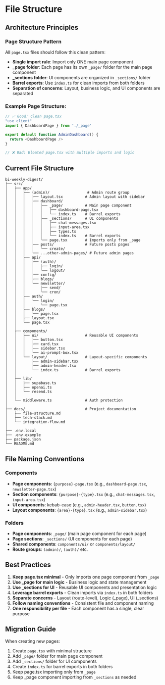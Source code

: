 # File Structure

## Architecture Principles

### Page Structure Pattern
All `page.tsx` files should follow this clean pattern:
- **Single import rule**: Import only ONE main page component
- **_page folder**: Each page has its own `_page/` folder for the main page component
- **_sections folder**: UI components are organized in `_sections/` folder
- **Barrel exports**: Use `index.ts` for clean imports from both folders
- **Separation of concerns**: Layout, business logic, and UI components are separated

### Example Page Structure:
```typescript
// ✅ Good: Clean page.tsx
"use client"
import { DashboardPage } from './_page'

export default function AdminDashboard() {
  return <DashboardPage />
}

// ❌ Bad: Bloated page.tsx with multiple imports and logic
```

## Current File Structure

```
bi-weekly-digest/
├── src/
│   ├── app/
│   │   ├── (admin)/                 # Admin route group
│   │   │   ├── layout.tsx          # Admin layout with sidebar
│   │   │   ├── dashboard/
│   │   │   │   ├── _page/          # Main page component
│   │   │   │   │   ├── dashboard-page.tsx
│   │   │   │   │   └── index.ts    # Barrel exports
│   │   │   │   ├── _sections/      # UI components
│   │   │   │   │   ├── chat-messages.tsx
│   │   │   │   │   ├── input-area.tsx
│   │   │   │   │   ├── types.ts
│   │   │   │   │   └── index.ts    # Barrel exports
│   │   │   │   └── page.tsx        # Imports only from _page
│   │   │   ├── posts/              # Future posts pages
│   │   │   │   └── create/
│   │   │   └── ...other-admin-pages/ # Future admin pages
│   │   ├── api/
│   │   │   ├── (auth)/
│   │   │   │   ├── login/
│   │   │   │   └── logout/
│   │   │   ├── config/
│   │   │   ├── blogs/
│   │   │   └── newsletter/
│   │   │       ├── send/
│   │   │       └── cron/
│   │   ├── auth/
│   │   │   └── login/
│   │   │       └── page.tsx
│   │   ├── blogs/
│   │   │   └── page.tsx
│   │   ├── layout.tsx
│   │   └── page.tsx
│   │
│   ├── components/
│   │   ├── ui/                     # Reusable UI components
│   │   │   ├── button.tsx
│   │   │   ├── card.tsx
│   │   │   ├── sidebar.tsx
│   │   │   └── ai-prompt-box.tsx
│   │   └── layout/                 # Layout-specific components
│   │       ├── admin-sidebar.tsx
│   │       ├── admin-header.tsx
│   │       └── index.ts            # Barrel exports
│   │
│   ├── lib/
│   │   ├── supabase.ts
│   │   ├── openai.ts
│   │   └── resend.ts
│   │
│   └── middleware.ts               # Auth protection
│
├── docs/                           # Project documentation
│   ├── file-structure.md
│   ├── tech-stack.md
│   └── integration-flow.md
│
├── .env.local
├── .env.example
├── package.json
└── README.md
```

## File Naming Conventions

### Components
- **Page components**: `{purpose}-page.tsx` (e.g., `dashboard-page.tsx`, `newsletter-page.tsx`)
- **Section components**: `{purpose}-{type}.tsx` (e.g., `chat-messages.tsx`, `input-area.tsx`)
- **UI components**: kebab-case (e.g., `admin-header.tsx`, `button.tsx`)
- **Layout components**: `{area}-{type}.tsx` (e.g., `admin-sidebar.tsx`)

### Folders
- **Page components**: `_page/` (main page component for each page)
- **Page sections**: `_sections/` (UI components for each page)
- **Shared components**: `components/ui/` or `components/layout/`
- **Route groups**: `(admin)/`, `(auth)/` etc.

## Best Practices

1. **Keep page.tsx minimal** - Only imports one page component from `_page`
2. **Use _page for main logic** - Business logic and state management
3. **Use _sections for UI** - Reusable UI components and presentation logic
4. **Leverage barrel exports** - Clean imports via `index.ts` in both folders
5. **Separate concerns** - Layout (route-level), Logic (_page), UI (_sections)
6. **Follow naming conventions** - Consistent file and component naming
7. **One responsibility per file** - Each component has a single, clear purpose

## Migration Guide

When creating new pages:
1. Create `page.tsx` with minimal structure
2. Add `_page/` folder for main page component
3. Add `_sections/` folder for UI components
4. Create `index.ts` for barrel exports in both folders
5. Keep page.tsx importing only from `_page`
6. Keep _page component importing from `_sections` as needed
